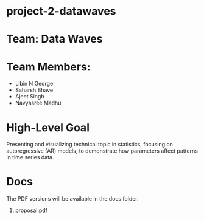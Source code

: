 # project-2-datawaves

# Team: Data Waves

# Team Members:
  -  Libin N George
  -  Saharsh Bhave
  -  Ajeet Singh
  -  Navyasree Madhu

# High-Level Goal

Presenting and visualizing technical topic in statistics, focusing on autoregressive (AR) models, to demonstrate how parameters affect patterns in time series data.

# Docs

The PDF versions will be available in the docs folder. 
 1. proposal.pdf
